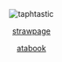 <div align="center">
<img src="https://media.discordapp.net/attachments/1381707454345248798/1396335026483892305/fbdaabfb3d03dca152f4d003b8f95c96.jpg?ex=68879914&is=68864794&hm=7bd61182b756d39262ed9ce69fdd254a39efa1506042dc919383a425062a58c5&=&format=webp&width=809&height=770" alt="taphtastic">
</div>

<p align="center"><a
href="https://taphphillia.straw.page/"

strawpage

<p align="center"><a
href="https://labsenct.atabook.org"

atabook
